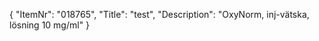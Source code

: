 {
  "ItemNr": "018765",
  "Title": "test",
  "Description": "OxyNorm, inj-vätska, lösning 10 mg/ml"
}